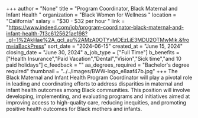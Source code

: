 +++
author = "None"
title = "Program Coordinator, Black Maternal and Infant Health "
organization = "Black Women for Wellness "
location = "California"
salary = "$30 - $32 per hour "
link = "https://www.indeed.com/job/program-coordinator-black-maternal-and-infant-health-7f3c6125621ae198?_gl=1%2Aklilae%2A_gcl_au%2AMzA0OTYxMDEzLjE3MDU2OTMwMjk.&from=iaBackPress"
sort_date = "2024-06-15"
created_at = "June 15, 2024"
closing_date = "June 30, 2024"
a_job_type = ["Full Time"]
b_benefits = ["Health Insurance","Paid Vacation","Dental","Vision","Sick time","and 10 paid holidays"]
c_feedback = ""
aa_degrees_required = "Bachelor's degree required"
thumbnail = "../../images/BWW-logo_e8aaf47b.jpg"
+++
The Black Maternal and Infant Health Program Coordinator will play a pivotal role in leading and coordinating efforts to address disparities in maternal and infant health outcomes among Black communities. This position will involve developing, implementing, and evaluating programs and initiatives aimed at improving access to high-quality care, reducing inequities, and promoting positive health outcomes for Black mothers and infants.